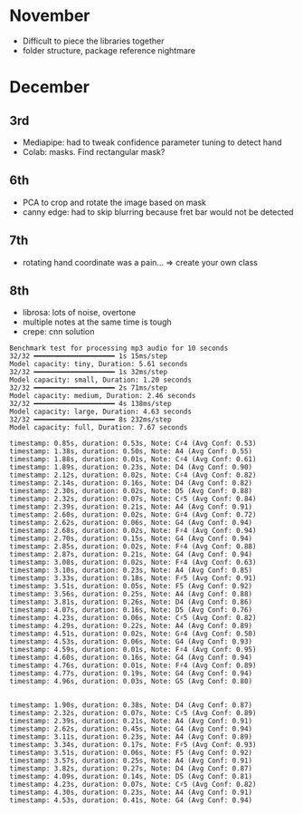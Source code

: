 # November

- Difficult to piece the libraries together
- folder structure, package reference nightmare

# December

## 3rd

- Mediapipe: had to tweak confidence parameter tuning to detect hand
- Colab: masks. Find rectangular mask?

## 6th
- PCA to crop and rotate the image based on mask
- canny edge: had to skip blurring because fret bar would not be detected

## 7th
- rotating hand coordinate was a pain... => create your own class


## 8th
- librosa: lots of noise, overtone
- multiple notes at the same time is tough
- crepe: cnn solution

```shell
Benchmark test for processing mp3 audio for 10 seconds
32/32 ━━━━━━━━━━━━━━━━━━━━ 1s 15ms/step
Model capacity: tiny, Duration: 5.61 seconds
32/32 ━━━━━━━━━━━━━━━━━━━━ 1s 32ms/step 
Model capacity: small, Duration: 1.20 seconds
32/32 ━━━━━━━━━━━━━━━━━━━━ 2s 71ms/step 
Model capacity: medium, Duration: 2.46 seconds
32/32 ━━━━━━━━━━━━━━━━━━━━ 4s 138ms/step
Model capacity: large, Duration: 4.63 seconds
32/32 ━━━━━━━━━━━━━━━━━━━━ 8s 232ms/step
Model capacity: full, Duration: 7.67 seconds
```

```timestamp: 0.43s, duration: 0.42s, Note: A4 (Avg Conf: 0.55)
timestamp: 0.85s, duration: 0.53s, Note: C♯4 (Avg Conf: 0.53)
timestamp: 1.38s, duration: 0.50s, Note: A4 (Avg Conf: 0.55)
timestamp: 1.88s, duration: 0.01s, Note: C♯4 (Avg Conf: 0.61)
timestamp: 1.89s, duration: 0.23s, Note: D4 (Avg Conf: 0.90)
timestamp: 2.12s, duration: 0.02s, Note: C♯4 (Avg Conf: 0.82)
timestamp: 2.14s, duration: 0.16s, Note: D4 (Avg Conf: 0.82)
timestamp: 2.30s, duration: 0.02s, Note: D5 (Avg Conf: 0.88)
timestamp: 2.32s, duration: 0.07s, Note: C♯5 (Avg Conf: 0.84)
timestamp: 2.39s, duration: 0.21s, Note: A4 (Avg Conf: 0.91)
timestamp: 2.60s, duration: 0.02s, Note: G♯4 (Avg Conf: 0.72)
timestamp: 2.62s, duration: 0.06s, Note: G4 (Avg Conf: 0.94)
timestamp: 2.68s, duration: 0.02s, Note: F♯4 (Avg Conf: 0.94)
timestamp: 2.70s, duration: 0.15s, Note: G4 (Avg Conf: 0.94)
timestamp: 2.85s, duration: 0.02s, Note: F♯4 (Avg Conf: 0.88)
timestamp: 2.87s, duration: 0.21s, Note: G4 (Avg Conf: 0.94)
timestamp: 3.08s, duration: 0.02s, Note: F♯4 (Avg Conf: 0.63)
timestamp: 3.10s, duration: 0.23s, Note: A4 (Avg Conf: 0.85)
timestamp: 3.33s, duration: 0.18s, Note: F♯5 (Avg Conf: 0.91)
timestamp: 3.51s, duration: 0.05s, Note: F5 (Avg Conf: 0.92)
timestamp: 3.56s, duration: 0.25s, Note: A4 (Avg Conf: 0.88)
timestamp: 3.81s, duration: 0.26s, Note: D4 (Avg Conf: 0.86)
timestamp: 4.07s, duration: 0.16s, Note: D5 (Avg Conf: 0.76)
timestamp: 4.23s, duration: 0.06s, Note: C♯5 (Avg Conf: 0.82)
timestamp: 4.29s, duration: 0.22s, Note: A4 (Avg Conf: 0.89)
timestamp: 4.51s, duration: 0.02s, Note: G♯4 (Avg Conf: 0.50)
timestamp: 4.53s, duration: 0.06s, Note: G4 (Avg Conf: 0.93)
timestamp: 4.59s, duration: 0.01s, Note: F♯4 (Avg Conf: 0.95)
timestamp: 4.60s, duration: 0.16s, Note: G4 (Avg Conf: 0.94)
timestamp: 4.76s, duration: 0.01s, Note: F♯4 (Avg Conf: 0.89)
timestamp: 4.77s, duration: 0.19s, Note: G4 (Avg Conf: 0.94)
timestamp: 4.96s, duration: 0.03s, Note: G5 (Avg Conf: 0.80)
```

```

timestamp: 1.90s, duration: 0.38s, Note: D4 (Avg Conf: 0.87)
timestamp: 2.32s, duration: 0.07s, Note: C♯5 (Avg Conf: 0.89)
timestamp: 2.39s, duration: 0.21s, Note: A4 (Avg Conf: 0.91)
timestamp: 2.62s, duration: 0.45s, Note: G4 (Avg Conf: 0.94)
timestamp: 3.11s, duration: 0.23s, Note: A4 (Avg Conf: 0.89)
timestamp: 3.34s, duration: 0.17s, Note: F♯5 (Avg Conf: 0.93)
timestamp: 3.51s, duration: 0.06s, Note: F5 (Avg Conf: 0.92)
timestamp: 3.57s, duration: 0.25s, Note: A4 (Avg Conf: 0.91)
timestamp: 3.82s, duration: 0.27s, Note: D4 (Avg Conf: 0.87)
timestamp: 4.09s, duration: 0.14s, Note: D5 (Avg Conf: 0.81)
timestamp: 4.23s, duration: 0.07s, Note: C♯5 (Avg Conf: 0.82)
timestamp: 4.30s, duration: 0.23s, Note: A4 (Avg Conf: 0.91)
timestamp: 4.53s, duration: 0.41s, Note: G4 (Avg Conf: 0.94)
```